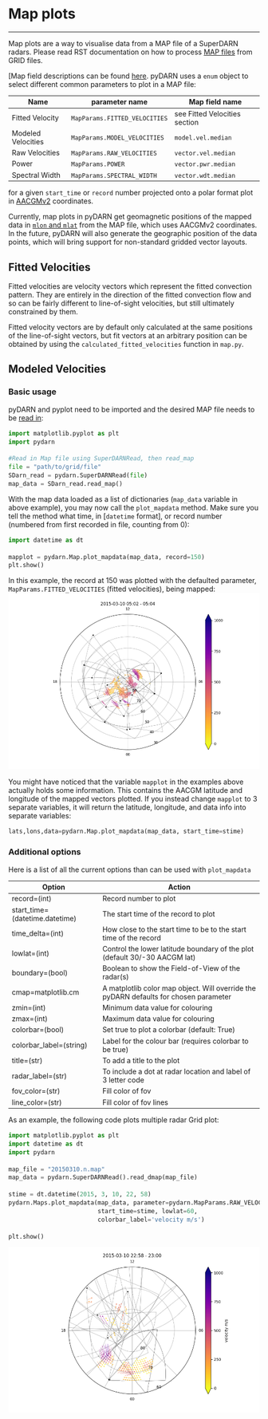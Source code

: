 <!--Copyright (C) 2021 SuperDARN Canada, University of Saskatchewan 
Author(s): Marina Schmidt 
Modifications:

Disclaimer:
pyDARN is under the LGPL v3 license found in the root directory LICENSE.md 
Everyone is permitted to copy and distribute verbatim copies of this license 
document, but changing it is not allowed.

This version of the GNU Lesser General Public License incorporates the terms
and conditions of version 3 of the GNU General Public License, supplemented by
the additional permissions listed below.
-->

# Map plots
---

Map plots are a way to visualise data from a MAP file of a SuperDARN radars. Please read RST documentation on how to process [MAP files](https://radar-software-toolkit-rst.readthedocs.io/en/latest/user_guide/map_grid/) from GRID files.    

[Map field descriptions can be found [here](https://radar-software-toolkit-rst.readthedocs.io/en/latest/references/general/map/). pyDARN uses a `enum` object to select different common parameters to plot in a MAP file:

| Name               | parameter name                | Map field name                |
| ------------------ | ----------------------------- | ----------------------------- |
| Fitted Velocity    | `MapParams.FITTED_VELOCITIES` | see Fitted Velocities section |
| Modeled Velocities | `MapParams.MODEL_VELOCITIES`  | `model.vel.median`            |
| Raw Velocities     | `MapParams.RAW_VELOCITIES`    | `vector.vel.median`           |
| Power              | `MapParams.POWER`             | `vector.pwr.median`           |
| Spectral Width     | `MapParams.SPECTRAL_WIDTH`    | `vector.wdt.median`           |

for a given `start_time` or `record` number projected onto a polar format plot in [AACGMv2](http://superdarn.thayer.dartmouth.edu/aacgm.html) coordinates. 

Currently, map plots in pyDARN get geomagnetic positions of the mapped data in [`mlon` and `mlat`](https://pypi.org/project/aacgmv2/) from the MAP file, which uses AACGMv2 coordinates. In the future, pyDARN will also generate the geographic position of the data points, which will bring support for non-standard gridded vector layouts.

## Fitted Velocities

Fitted velocities are velocity vectors which represent the fitted convection pattern. They are entirely in the direction of the fitted convection flow and so can be fairly different to line-of-sight velocities, but still ultimately constrained by them. 

Fitted velocity vectors are by default only calculated at the same positions of the line-of-sight vectors, but fit vectors at an arbitrary position can be obtained by using the `calculated_fitted_velocities` function in `map.py`.

## Modeled Velocities 



### Basic usage

pyDARN and pyplot need to be imported and the desired MAP file needs to be [read in](https://pydarn.readthedocs.io/en/master/user/SDarnRead/):

```python
import matplotlib.pyplot as plt
import pydarn

#Read in Map file using SuperDARNRead, then read_map
file = "path/to/grid/file"
SDarn_read = pydarn.SuperDARNRead(file)
map_data = SDarn_read.read_map()

```
With the map data loaded as a list of dictionaries (`map_data` variable in above example), you may now call the `plot_mapdata` method. Make sure you tell the method what time, in [`datetime` format], or record number (numbered from first recorded in file, counting from 0):
```python
import datetime as dt

mapplot = pydarn.Map.plot_mapdata(map_data, record=150)
plt.show()

```
In this example, the record at 150 was plotted with the defaulted parameter, `MapParams.FITTED_VELOCITIES` (fitted velocities), being mapped:
![](../imgs/map_1.png)

You might have noticed that the variable `mapplot` in the examples above actually holds some information. This contains the AACGM latitude and longitude of the mapped vectors plotted. If you instead change `mapplot` to 3 separate variables, it will return the latitude, longitude, and data info into separate variables:
```python
lats,lons,data=pydarn.Map.plot_mapdata(map_data, start_time=stime)
```

### Additional options

Here is a list of all the current options than can be used with `plot_mapdata`

| Option                         | Action                                                                                |
| ------------------------------ | ------------------------------------------------------------------------------------- |
| record=(int)                   | Record number to plot                                                                 |
| start_time=(datetime.datetime) | The start time of the record to plot                                                  |
| time_delta=(int)               | How close to the start time to be to the start time of the record                     |
| lowlat=(int)                   | Control the lower latitude boundary of the plot (default 30/-30 AACGM lat)            |
| boundary=(bool)                     | Boolean to show the Field-of-View of the radar(s)                                |
| cmap=matplotlib.cm             | A matplotlib color map object. Will override the pyDARN defaults for chosen parameter |
| zmin=(int)                     | Minimum data value for colouring                                                      |
| zmax=(int)                     | Maximum data value for colouring                                                      |
| colorbar=(bool)                | Set true to plot a colorbar (default: True)                                           |
| colorbar_label=(string)        | Label for the colour bar (requires colorbar to be true)                               |
| title=(str)                    | To add a title to the plot                                                            |
| radar_label=(str)        | To include a dot at radar location and label of 3 letter code |
| fov_color=(str)           | Fill color of fov                                                         |
| line_color=(str)      | Fill color of fov lines                                                                          |


As an example, the following code plots multiple radar Grid plot:
```python
import matplotlib.pyplot as plt 
import datetime as dt
import pydarn

map_file = "20150310.n.map"
map_data = pydarn.SuperDARNRead().read_dmap(map_file)

stime = dt.datetime(2015, 3, 10, 22, 58) 
pydarn.Maps.plot_mapdata(map_data, parameter=pydarn.MapParams.RAW_VELOCITY,
                         start_time=stime, lowlat=60,
                         colorbar_label='velocity m/s')

plt.show()
```
![](../imgs/map_2.png)
